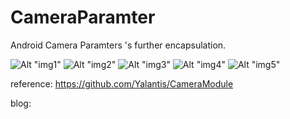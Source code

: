 # CameraParamter
Android Camera Paramters 's further encapsulation.

![Alt "img1"](/preview-images/img1.png)
![Alt "img2"](/preview-images/img2.png)
![Alt "img3"](/preview-images/img3.png)
![Alt "img4"](/preview-images/img4.png)
![Alt "img5"](/preview-images/img5.png)

reference:
https://github.com/Yalantis/CameraModule

blog:

